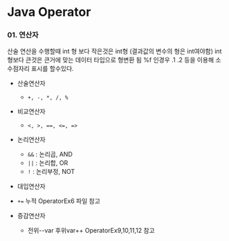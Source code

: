 # Java Operator

### 01. 연산자

산술 연산을 수행할때 int 형 보다 작은것은 int형
(결과값의 변수의 형은 int여야함)
int형보다 큰것은 큰거에 맞는 데이터 타입으로 형변환 됨
%f 인경우 .1 .2 등을 이용해 소수점자리 표시를 할수있다.

- 산술연산자
  - `+, -, *, /, %`

- 비교연산자
  - `<, >, ==, <=, =>`

- 논리연산자
  - `&&` : 논리곱, AND
  - `||` : 논리합, OR
  - `!` : 논리부정, NOT

- 대입연산자
 - `+=` 누적 OperatorEx6 파일 참고

- 증감연산자
  - 전위--var 후위var++ OperatorEx9,10,11,12 참고
